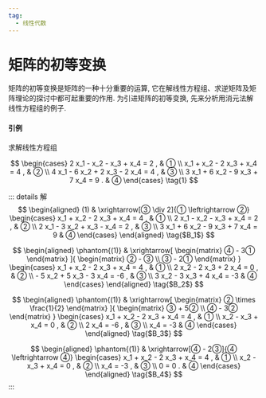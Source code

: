 ```yaml
---
tag:
  - 线性代数
---
```


# 矩阵的初等变换

矩阵的初等变换是矩阵的一种十分重要的运算, 它在解线性方程组、求逆矩阵及矩阵理论的探讨中都可起重要的作用. 为引进矩阵的初等变换, 先来分析用消元法解线性方程组的例子.

#### 引例

求解线性方程组

$$
\begin{cases}
  2 x_1 -   x_2 -   x_3 +   x_4 = 2 , & ① \\
    x_1 +   x_2 - 2 x_3 +   x_4 = 4 , & ② \\
  4 x_1 - 6 x_2 + 2 x_3 - 2 x_4 = 4 , & ③ \\
  3 x_1 + 6 x_2 - 9 x_3 + 7 x_4 = 9 . & ④
\end{cases}
\tag{1}
$$

::: details 解
$$
\begin{aligned}
  (1)
    & \xrightarrow[③ \div 2]{① \leftrightarrow ②}
      \begin{cases}
          x_1 +   x_2 - 2 x_3 +   x_4 = 4 , & ① \\
        2 x_1 -   x_2 -   x_3 +   x_4 = 2 , & ② \\
        2 x_1 - 3 x_2 +   x_3 -   x_4 = 2 , & ③ \\
        3 x_1 + 6 x_2 - 9 x_3 + 7 x_4 = 9   & ④
      \end{cases}
\end{aligned}
\tag{$B_1$}
$$

$$
\begin{aligned}
  \phantom{(1)}
    & \xrightarrow[
        \begin{matrix}
          ④ - 3①
        \end{matrix}
      ]{
        \begin{matrix}
          ② -  ③ \\
          ③ - 2①
        \end{matrix}
      }
      \begin{cases}
          x_1 +   x_2 - 2 x_3 +   x_4 =  4 , & ① \\
                2 x_2 - 2 x_3 + 2 x_4 =  0 , & ② \\
              - 5 x_2 + 5 x_3 - 3 x_4 = -6 , & ③ \\
                3 x_2 - 3 x_3 + 4 x_4 = -3   & ④
      \end{cases}
\end{aligned}
\tag{$B_2$}
$$

$$
\begin{aligned}
  \phantom{(1)}
    & \xrightarrow[
        \begin{matrix}
          ② \times \frac{1}{2}
        \end{matrix}
      ]{
        \begin{matrix}
          ③ + 5② \\
          ④ - 3②
        \end{matrix}
      }
      \begin{cases}
          x_1 +   x_2 - 2 x_3 +   x_4 =  4 , & ① \\
                  x_2 -   x_3 +   x_4 =  0 , & ② \\
                                2 x_4 = -6 , & ③ \\
                                  x_4 = -3   & ④
      \end{cases}
\end{aligned}
\tag{$B_3$}
$$

$$
\begin{aligned}
  \phantom{(1)}
    & \xrightarrow[④ - 2③]{④ \leftrightarrow ④}
      \begin{cases}
          x_1 +   x_2 - 2 x_3 +   x_4 =  4 , & ① \\
                  x_2 -   x_3 +   x_4 =  0 , & ② \\
                                  x_4 = -3 , & ③ \\
                                    0 =  0 . & ④
      \end{cases}
\end{aligned}
\tag{$B_4$}
$$
:::
